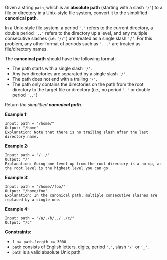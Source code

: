 Given a string `path`, which is an **absolute path** (starting with a slash
`'/'`) to a file or directory in a Unix-style file system, convert it to the
simplified **canonical path**.

In a Unix-style file system, a period `'.'` refers to the current directory, a
double period `'..'` refers to the directory up a level, and any multiple
consecutive slashes (i.e. `'//'`) are treated as a single slash `'/'`. For
this problem, any other format of periods such as `'...'` are treated as
file/directory names.

The **canonical path** should have the following format:

  * The path starts with a single slash `'/'`.
  * Any two directories are separated by a single slash `'/'`.
  * The path does not end with a trailing `'/'`.
  * The path only contains the directories on the path from the root directory to the target file or directory (i.e., no period `'.'` or double period `'..'`)

Return _the simplified **canonical path**_.



**Example 1:**

    
    
    Input: path = "/home/"
    Output: "/home"
    Explanation: Note that there is no trailing slash after the last directory name.
    

**Example 2:**

    
    
    Input: path = "/../"
    Output: "/"
    Explanation: Going one level up from the root directory is a no-op, as the root level is the highest level you can go.
    

**Example 3:**

    
    
    Input: path = "/home//foo/"
    Output: "/home/foo"
    Explanation: In the canonical path, multiple consecutive slashes are replaced by a single one.
    

**Example 4:**

    
    
    Input: path = "/a/./b/../../c/"
    Output: "/c"
    



**Constraints:**

  * `1 <= path.length <= 3000`
  * `path` consists of English letters, digits, period `'.'`, slash `'/'` or `'_'`.
  * `path` is a valid absolute Unix path.

